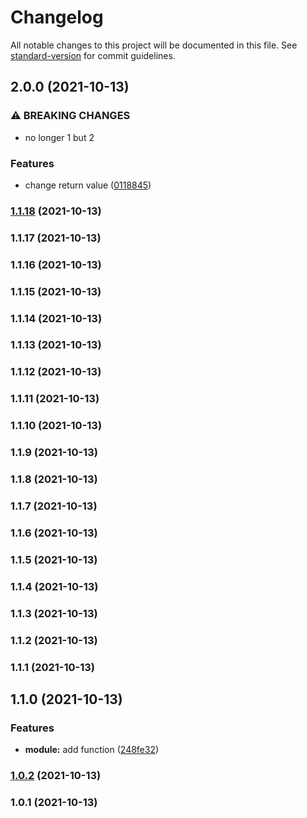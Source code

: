 # Changelog

All notable changes to this project will be documented in this file. See [standard-version](https://github.com/conventional-changelog/standard-version) for commit guidelines.

## 2.0.0 (2021-10-13)


### ⚠ BREAKING CHANGES

* no longer 1 but 2

### Features

* change return value ([0118845](https://github.com/peteyycz/release-talk-nodebp/commit/011884577a510755cc76eddd6eef1c3432245df6))

### [1.1.18](https://github.com/peteyycz/release-talk-nodebp/compare/v1.1.17...v1.1.18) (2021-10-13)

### 1.1.17 (2021-10-13)

### 1.1.16 (2021-10-13)

### 1.1.15 (2021-10-13)

### 1.1.14 (2021-10-13)

### 1.1.13 (2021-10-13)

### 1.1.12 (2021-10-13)

### 1.1.11 (2021-10-13)

### 1.1.10 (2021-10-13)

### 1.1.9 (2021-10-13)

### 1.1.8 (2021-10-13)

### 1.1.7 (2021-10-13)

### 1.1.6 (2021-10-13)

### 1.1.5 (2021-10-13)

### 1.1.4 (2021-10-13)

### 1.1.3 (2021-10-13)

### 1.1.2 (2021-10-13)

### 1.1.1 (2021-10-13)

## 1.1.0 (2021-10-13)


### Features

* **module:** add function ([248fe32](https://github.com/peteyycz/release-talk-nodebp/commit/248fe32d181724f8c2507f3a99ede078da64cc44))

### [1.0.2](https://github.com/peteyycz/release-talk-nodebp/compare/v1.0.1...v1.0.2) (2021-10-13)

### 1.0.1 (2021-10-13)
